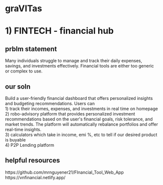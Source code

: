 # graVITas
# 1) FINTECH - financial hub
## prblm statement
<p>
  Many individuals struggle to manage and track their daily expenses, savings, and investments effectively. Financial tools are either too generic or complex to use.
</p>

## our soln 
<p>
  Build a user-friendly financial dashboard that offers personalized insights and budgeting recommendations. Users can 
  <br>1) track their incomes, expenses, and investments in real time on homepage
  <br>2) robo-advisory platform that provides personalized investment recommendations based on the user's financial goals, risk tolerance, and market trends. The platform will automatically rebalance portfolios and offer real-time insights.
  <br>3) calculators which take in income, emi %, etc to tell if our desired product is buyable
  <br>4) P2P Lending platform
</p>

## helpful resources
<p>
  https://github.com/mrnguyener21/FInancial_Tool_Web_App
  <br>https://vnfinancial.netlify.app/
</p>
